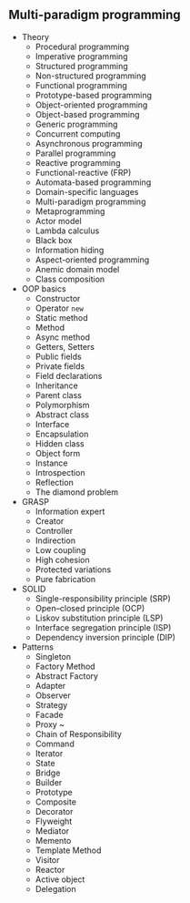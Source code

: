 ## Multi-paradigm programming

- Theory
  - Procedural programming 
  - Imperative programming 
  - Structured programming 
  - Non-structured programming
  - Functional programming 
  - Prototype-based programming 
  - Object-oriented programming 
  - Object-based programming
  - Generic programming
  - Concurrent computing
  - Asynchronous programming 
  - Parallel programming
  - Reactive programming
  - Functional-reactive (FRP)
  - Automata-based programming
  - Domain-specific languages
  - Multi-paradigm programming
  - Metaprogramming
  - Actor model
  - Lambda calculus
  - Black box
  - Information hiding
  - Aspect-oriented programming
  - Anemic domain model
  - Class composition
- OOP basics
  - Constructor
  - Operator `new` 
  - Static method
  - Method
  - Async method 
  - Getters, Setters
  - Public fields 
  - Private fields 
  - Field declarations
  - Inheritance
  - Parent class 
  - Polymorphism
  - Abstract class
  - Interface
  - Encapsulation
  - Hidden class
  - Object form
  - Instance
  - Introspection
  - Reflection
  - The diamond problem
- GRASP
  - Information expert
  - Creator
  - Controller
  - Indirection
  - Low coupling
  - High cohesion
  - Protected variations
  - Pure fabrication
- SOLID
  - Single-responsibility principle (SRP) 
  - Open–closed principle (OCP)
  - Liskov substitution principle (LSP)
  - Interface segregation principle (ISP)
  - Dependency inversion principle (DIP)
- Patterns
  - Singleton
  - Factory Method
  - Abstract Factory
  - Adapter
  - Observer
  - Strategy
  - Facade
  - Proxy ~
  - Chain of Responsibility
  - Command
  - Iterator 
  - State
  - Bridge
  - Builder
  - Prototype
  - Composite
  - Decorator
  - Flyweight
  - Mediator
  - Memento
  - Template Method
  - Visitor
  - Reactor 
  - Active object
  - Delegation
